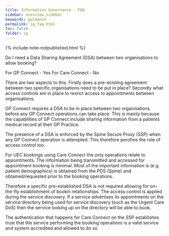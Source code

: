 ```yaml
---
title: Information Governance - FAQ
sidebar: overview_sidebar
keywords: guidance
permalink: ig_faq.html
toc: false
folder: ig
---
```


{% include note-notpublished.html %}

Do I need a Data Sharing Agreement (DSA) between two organisations to allow booking?

For GP Connect - Yes
For Care Connect - No

There are two aspects to this. Firstly does a pre-ecisting agreement between two specific organisations need to be put in place? Secondly what access controls are in place to resrict access to appointments between organisations.

GP Connect requires a DSA to be in place between two organisations before any GP Connect operations can take place. This is mainly because the capabilities of GP Connect include sharing information from a patients medical record at their GP Practice. 

The presence of a DSA is enforced by the Spine Secure Proxy (SSP) when any GP Connect operation is attempted. This therefore perofms the role of access control too.

For UEC bookings using Care Connect the only operations relate to appointments. The information being transmitted and accessed for appointment booking is minimal. Most of the important information is (e.g. patient demographics) is obtained from the PDS (Spine) and obtained/requested prior to the booking operations.

Therefore a specific pre-established DSA is not required allowing for on-the-fly establishment of bookin relationships. The access control is applied during the service discovery. If a service advertises its appointments on the service directory being used for service discovery (such as the Urgent Care DoS) then the service looking up on the directory will be able to book. 

The authentication that happens for Care Connect on the SSP establishes trust that the service performing the booking operations is a valid service and system accredited and allowed to do so.
